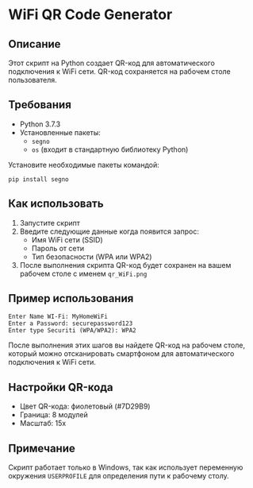 # WiFi QR Code Generator

## Описание
Этот скрипт на Python создает QR-код для автоматического подключения к WiFi сети. QR-код сохраняется на рабочем столе пользователя.

## Требования
- Python 3.7.3
- Установленные пакеты:
  - `segno`
  - `os` (входит в стандартную библиотеку Python)

Установите необходимые пакеты командой:
```
pip install segno
```

## Как использовать
1. Запустите скрипт
2. Введите следующие данные когда появится запрос:
   - Имя WiFi сети (SSID)
   - Пароль от сети
   - Тип безопасности (WPA или WPA2)
3. После выполнения скрипта QR-код будет сохранен на вашем рабочем столе с именем `qr_WiFi.png`

## Пример использования
```
Enter Name WI-Fi: MyHomeWiFi
Enter a Password: securepassword123
Enter type Securiti (WPA/WPA2): WPA2
```

После выполнения этих шагов вы найдете QR-код на рабочем столе, который можно отсканировать смартфоном для автоматического подключения к WiFi сети.

## Настройки QR-кода
- Цвет QR-кода: фиолетовый (#7D29B9)
- Граница: 8 модулей
- Масштаб: 15x

## Примечание
Скрипт работает только в Windows, так как использует переменную окружения `USERPROFILE` для определения пути к рабочему столу.
